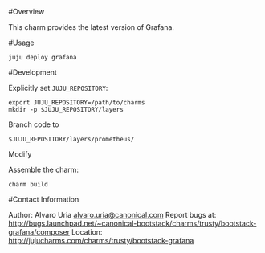 #Overview

This charm provides the latest version of Grafana.

#Usage

    juju deploy grafana

#Development

Explicitly set `JUJU_REPOSITORY`:

    export JUJU_REPOSITORY=/path/to/charms
    mkdir -p $JUJU_REPOSITORY/layers

Branch code to

    $JUJU_REPOSITORY/layers/prometheus/

Modify

Assemble the charm:

    charm build

#Contact Information

Author: Alvaro Uria <alvaro.uria@canonical.com>
Report bugs at: http://bugs.launchpad.net/~canonical-bootstack/charms/trusty/bootstack-grafana/composer
Location: http://jujucharms.com/charms/trusty/bootstack-grafana
